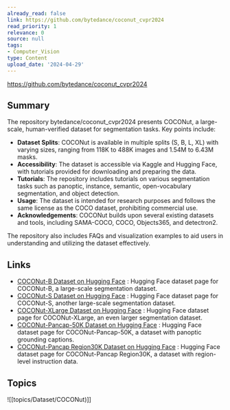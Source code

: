 ```yaml
---
already_read: false
link: https://github.com/bytedance/coconut_cvpr2024
read_priority: 1
relevance: 0
source: null
tags:
- Computer_Vision
type: Content
upload_date: '2024-04-29'
---
```


https://github.com/bytedance/coconut_cvpr2024
## Summary

The repository bytedance/coconut_cvpr2024 presents COCONut, a large-scale, human-verified dataset for segmentation tasks. Key points include:

- **Dataset Splits**: COCONut is available in multiple splits (S, B, L, XL) with varying sizes, ranging from 118K to 488K images and 1.54M to 6.43M masks.
- **Accessibility**: The dataset is accessible via Kaggle and Hugging Face, with tutorials provided for downloading and preparing the data.
- **Tutorials**: The repository includes tutorials on various segmentation tasks such as panoptic, instance, semantic, open-vocabulary segmentation, and object detection.
- **Usage**: The dataset is intended for research purposes and follows the same license as the COCO dataset, prohibiting commercial use.
- **Acknowledgements**: COCONut builds upon several existing datasets and tools, including SAMA-COCO, COCO, Objects365, and detectron2.

The repository also includes FAQs and visualization examples to aid users in understanding and utilizing the dataset effectively.
## Links

- [COCONut-B Dataset on Hugging Face](https://huggingface.co/datasets/xdeng77/coconut_b) : Hugging Face dataset page for COCONut-B, a large-scale segmentation dataset.
- [COCONut-S Dataset on Hugging Face](https://huggingface.co/datasets/xdeng77/coconut_s) : Hugging Face dataset page for COCONut-S, another large-scale segmentation dataset.
- [COCONut-XLarge Dataset on Hugging Face](https://huggingface.co/datasets/xdeng77/coconut_xlarge) : Hugging Face dataset page for COCONut-XLarge, an even larger segmentation dataset.
- [COCONut-Pancap-50K Dataset on Hugging Face](https://huggingface.co/datasets/xdeng77/coconut_pancap_50k/tree/main) : Hugging Face dataset page for COCONut-Pancap-50K, a dataset with panoptic grounding captions.
- [COCONut-Pancap Region30K Dataset on Hugging Face](https://huggingface.co/datasets/xdeng77/coconut_pancap_region_30k/tree/main) : Hugging Face dataset page for COCONut-Pancap Region30K, a dataset with region-level instruction data.

## Topics

![[topics/Dataset/COCONut)]]